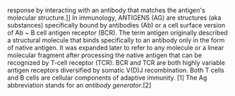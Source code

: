 response by interacting with an antibody that matches the antigen's molecular structure.]] In immunology, ANTIGENS (AG) are structures (aka substances) specifically bound by antibodies (Ab) or a cell surface version of Ab ~ B cell antigen receptor (BCR). The term antigen originally described a structural molecule that binds specifically to an antibody only in the form of native antigen. It was expanded later to refer to any molecule or a linear molecular fragment after processing the native antigen that can be recognized by T-cell receptor (TCR). BCR and TCR are both highly variable antigen receptors diversified by somatic V(D)J recombination. Both T cells and B cells are cellular components of adaptive immunity. [1] The Ag abbreviation stands for an _antibody generator_.[2]
